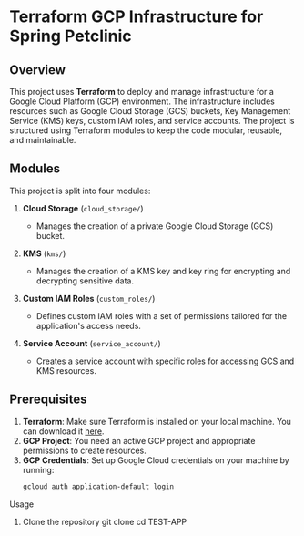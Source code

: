 # Terraform GCP Infrastructure for Spring Petclinic

## Overview

This project uses **Terraform** to deploy and manage infrastructure for a Google Cloud Platform (GCP) environment. The infrastructure includes resources such as Google Cloud Storage (GCS) buckets, Key Management Service (KMS) keys, custom IAM roles, and service accounts. The project is structured using Terraform modules to keep the code modular, reusable, and maintainable.

## Modules

This project is split into four modules:

1. **Cloud Storage** (`cloud_storage/`)
   - Manages the creation of a private Google Cloud Storage (GCS) bucket.
  
2. **KMS** (`kms/`)
   - Manages the creation of a KMS key and key ring for encrypting and decrypting sensitive data.
  
3. **Custom IAM Roles** (`custom_roles/`)
   - Defines custom IAM roles with a set of permissions tailored for the application's access needs.
  
4. **Service Account** (`service_account/`)
   - Creates a service account with specific roles for accessing GCS and KMS resources.

## Prerequisites

1. **Terraform**: Make sure Terraform is installed on your local machine. You can download it [here](https://www.terraform.io/downloads.html).
2. **GCP Project**: You need an active GCP project and appropriate permissions to create resources.
3. **GCP Credentials**: Set up Google Cloud credentials on your machine by running:
   ```bash
   gcloud auth application-default login

Usage
1. Clone the repository
git clone <repository-url>
cd TEST-APP

